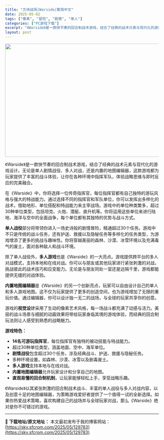 ```yaml
---
title: "方块战场|Warside|繁简中文"
date: 2025-05-02
tags: ["像素", "冒险", "剧情", "单人"]
categories: ["PC游戏下载"]
excerpt: "《Warside》是一款快节奏的回合制战术游戏，结合了经典的战术元素与现代化的游戏设计。无论是单人剧情战役、多人对战，还是内置的地图编辑器，这款游戏都为玩家提供了丰富的战斗体验，让你在各种环境中指挥军队，体验战略思维与即时反应的完美融合。 在《Warside》中，你将选择一位传奇指挥官，每位指挥官都&hellip;"
layout: post
---
```


<img class="aligncenter size-full wp-image-129784" src="https://sky.sfcrom.com/wp-content/uploads/2025/05/2025050202331353.webp" alt="" width="660" height="370" />
<p class="" data-start="0" data-end="119">《Warside》是一款快节奏的回合制战术游戏，结合了经典的战术元素与现代化的游戏设计。无论是单人剧情战役、多人对战，还是内置的地图编辑器，这款游戏都为玩家提供了丰富的战斗体验，让你在各种环境中指挥军队，体验战略思维与即时反应的完美融合。</p>
<p class="" data-start="121" data-end="299">在《Warside》中，你将选择一位传奇指挥官，每位指挥官都有自己独特的游玩风格与强大的特战能力。通过选择不同的指挥官和军队单位，你可以发挥出多样化的战术，借助地形、单位搭配和特战能力来主宰战场。游戏中的单位种类繁多，超过30种单位类型，包括坦克、火炮、潜艇、直升机等。你将运用这些单位来进行陆地、海洋与空中的全面战争，每个单位都有其独特的优势与战斗方式。</p>
<p class="" data-start="301" data-end="430"><strong data-start="301" data-end="309">单人战役</strong>部分将带领你进入一场史诗般的剧情冒险，精通超过30个任务。游戏中不只是传统的战斗任务，还有护送、救援以及隐秘任务等多样化的任务类型，为游戏增添了更多的挑战与趣味性。你将穿越美丽的森林、沙漠、冰雪环境以及充满毒气的废土，面对各种敌人和战斗环境。</p>
<p class="" data-start="432" data-end="557">除了单人战役外，<strong data-start="440" data-end="448">多人游戏</strong>也是《Warside》的一大亮点。游戏提供跨平台的多人对战模式，支持本地和在线对战。你可以与朋友或其他玩家进行紧张刺激的对战，挑战彼此的战术技巧和应变能力。无论是与朋友同处一室还是远隔千里，游戏都能提供无缝的对战体验。</p>
<p class="" data-start="559" data-end="674"><strong data-start="559" data-end="570">内置地图编辑器</strong>是《Warside》的另一个创新亮点，玩家可以自由设计自己的单人和多人游戏地图。这不仅为玩家提供了更多的创造空间，也为游戏增加了无限的重玩价值。通过编辑器，你可以设计独一无二的战场，与全球的玩家共享你的创意。</p>
<p class="" data-start="676" data-end="768">游戏的<strong data-start="679" data-end="687">视觉设计</strong>采用了生动的像素艺术风格，每一场战斗都充满了动感与活力。美丽的战斗场景与细腻的动画效果将带给玩家身临其境的游戏体验，而经典的回合制玩法则让人感受到熟悉的战略魅力。</p>
<p class="" data-start="770" data-end="779"><strong data-start="770" data-end="779">游戏特色：</strong></p>

<ul>
 	<li data-start="782" data-end="815"><strong data-start="782" data-end="795">14名可游玩指挥官</strong>，每位指挥官有独特的被动技能与特战能力。</li>
 	<li data-start="818" data-end="841">超过30种单位类型，涵盖地面、空中、海军单位。</li>
 	<li data-start="844" data-end="880"><strong data-start="844" data-end="852">剧情战役</strong>包含超过30个任务，涉及经典战斗、护送、救援与隐秘任务。</li>
 	<li data-start="883" data-end="906">多种环境设置，如森林、沙漠、冰雪以及剧毒废土。</li>
 	<li data-start="909" data-end="927"><strong data-start="909" data-end="917">多人游戏</strong>支持本地与在线对战。</li>
 	<li data-start="930" data-end="956"><strong data-start="930" data-end="941">内置地图编辑器</strong>允许玩家设计和分享自己的地图。</li>
 	<li data-start="959" data-end="991"><strong data-start="959" data-end="973">直观易懂的回合制机制</strong>，让玩家能够轻松上手，享受战略乐趣。</li>
</ul>
<p class="" data-start="993" data-end="1119">《Warside》以其紧张刺激的回合制战术战斗、丰富的单人战役与多人对战内容，以及创意十足的地图编辑器，为策略游戏爱好者提供了一个值得一试的全新选择。如果你热爱战术策略，喜欢构建自己的战场并与全球玩家对战，那么《Warside》绝对是你不可错过的游戏。</p>

---
📖 **下载地址/原文地址：** 本文最初发布于我的博客网站：[https://sky.sfcrom.com/2025/05/129783](https://sky.sfcrom.com/2025/05/129783)
